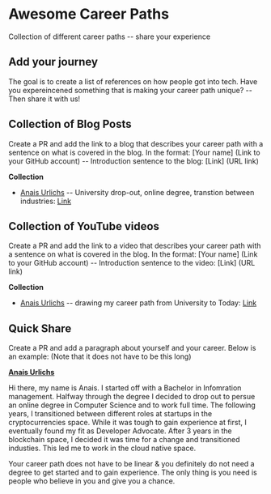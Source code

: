 # Awesome Career Paths
Collection of different career paths -- share your experience

## Add your journey 

The goal is to create a list of references on how people got into tech. Have you expereincened something that is making your career path unique? -- Then share it with us!

## Collection of Blog Posts

Create a PR and add the link to a blog that describes your career path with a sentence on what is covered in the blog.
In the format: [Your name] (Link to your GitHub account) -- Introduction sentence to the blog: [Link] (URL link)

**Collection**
* [Anais Urlichs](https://github.com/AnaisUrlichs) -- University drop-out, online degree, transtion between industries: [Link](https://digitalisationworld.com/blogs/57115/my-journey-into-tech)

## Collection of YouTube videos

Create a PR and add the link to a video that describes your career path with a sentence on what is covered in the blog.
In the format: [Your name] (Link to your GitHub account) -- Introduction sentence to the video: [Link] (URL link)

**Collection**
* [Anais Urlichs](https://github.com/AnaisUrlichs) -- drawing my career path from University to Today: [Link](https://youtu.be/O0zYv2t5E18)

## Quick Share

Create a PR and add a paragraph about yourself and your career. Below is an example:
(Note that it does not have to be this long)

**[Anais Urlichs](https://github.com/AnaisUrlichs)**

Hi there, my name is Anais. I started off with a Bachelor in Infomration management. Halfway through the degree I decided to drop out to persue an online degree in Computer Science and to work full time.
The following years, I transitioned between different roles at startups in the cryptocurrencies space. While it was tough to gain experience at first, I eventually found my fit as Developer Advocate. After 3 years in the blockchain space, I decided it was time for a change and transitioned industies. This led me to work in the cloud native space. 

Your career path does not have to be linear & you definitely do not need a degree to get started and to gain experience. The only thing is you need is people who believe in you and give you a chance.


